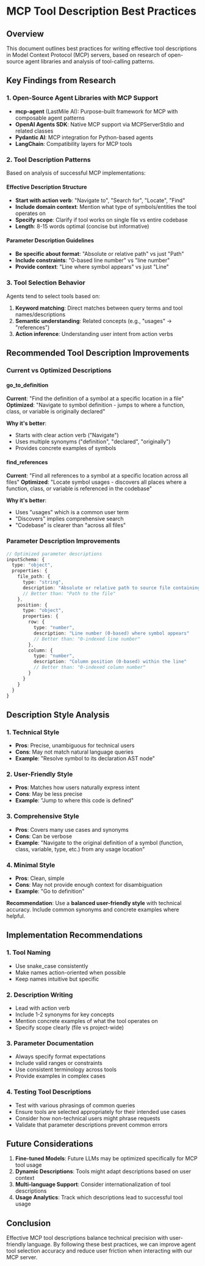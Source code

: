 # MCP Tool Description Best Practices

## Overview

This document outlines best practices for writing effective tool descriptions in Model Context Protocol (MCP) servers, based on research of open-source agent libraries and analysis of tool-calling patterns.

## Key Findings from Research

### 1. Open-Source Agent Libraries with MCP Support

- **mcp-agent** (LastMile AI): Purpose-built framework for MCP with composable agent patterns
- **OpenAI Agents SDK**: Native MCP support via MCPServerStdio and related classes
- **Pydantic AI**: MCP integration for Python-based agents
- **LangChain**: Compatibility layers for MCP tools

### 2. Tool Description Patterns

Based on analysis of successful MCP implementations:

#### Effective Description Structure

- **Start with action verb**: "Navigate to", "Search for", "Locate", "Find"
- **Include domain context**: Mention what type of symbols/entities the tool operates on
- **Specify scope**: Clarify if tool works on single file vs entire codebase
- **Length**: 8-15 words optimal (concise but informative)

#### Parameter Description Guidelines

- **Be specific about format**: "Absolute or relative path" vs just "Path"
- **Include constraints**: "0-based line number" vs "line number"
- **Provide context**: "Line where symbol appears" vs just "Line"

### 3. Tool Selection Behavior

Agents tend to select tools based on:

1. **Keyword matching**: Direct matches between query terms and tool names/descriptions
2. **Semantic understanding**: Related concepts (e.g., "usages" → "references")
3. **Action inference**: Understanding user intent from action verbs

## Recommended Tool Description Improvements

### Current vs Optimized Descriptions

#### go_to_definition

**Current**: "Find the definition of a symbol at a specific location in a file"
**Optimized**: "Navigate to symbol definition - jumps to where a function, class, or variable is originally declared"

**Why it's better**:

- Starts with clear action verb ("Navigate")
- Uses multiple synonyms ("definition", "declared", "originally")
- Provides concrete examples of symbols

#### find_references

**Current**: "Find all references to a symbol at a specific location across all files"
**Optimized**: "Locate symbol usages - discovers all places where a function, class, or variable is referenced in the codebase"

**Why it's better**:

- Uses "usages" which is a common user term
- "Discovers" implies comprehensive search
- "Codebase" is clearer than "across all files"

### Parameter Description Improvements

```typescript
// Optimized parameter descriptions
inputSchema: {
  type: "object",
  properties: {
    file_path: {
      type: "string",
      description: "Absolute or relative path to source file containing the symbol"
      // Better than: "Path to the file"
    },
    position: {
      type: "object",
      properties: {
        row: {
          type: "number",
          description: "Line number (0-based) where symbol appears"
          // Better than: "0-indexed line number"
        },
        column: {
          type: "number",
          description: "Column position (0-based) within the line"
          // Better than: "0-indexed column number"
        }
      }
    }
  }
}
```

## Description Style Analysis

### 1. Technical Style

- **Pros**: Precise, unambiguous for technical users
- **Cons**: May not match natural language queries
- **Example**: "Resolve symbol to its declaration AST node"

### 2. User-Friendly Style

- **Pros**: Matches how users naturally express intent
- **Cons**: May be less precise
- **Example**: "Jump to where this code is defined"

### 3. Comprehensive Style

- **Pros**: Covers many use cases and synonyms
- **Cons**: Can be verbose
- **Example**: "Navigate to the original definition of a symbol (function, class, variable, type, etc.) from any usage location"

### 4. Minimal Style

- **Pros**: Clean, simple
- **Cons**: May not provide enough context for disambiguation
- **Example**: "Go to definition"

**Recommendation**: Use a **balanced user-friendly style** with technical accuracy. Include common synonyms and concrete examples where helpful.

## Implementation Recommendations

### 1. Tool Naming

- Use snake_case consistently
- Make names action-oriented when possible
- Keep names intuitive but specific

### 2. Description Writing

- Lead with action verb
- Include 1-2 synonyms for key concepts
- Mention concrete examples of what the tool operates on
- Specify scope clearly (file vs project-wide)

### 3. Parameter Documentation

- Always specify format expectations
- Include valid ranges or constraints
- Use consistent terminology across tools
- Provide examples in complex cases

### 4. Testing Tool Descriptions

- Test with various phrasings of common queries
- Ensure tools are selected appropriately for their intended use cases
- Consider how non-technical users might phrase requests
- Validate that parameter descriptions prevent common errors

## Future Considerations

1. **Fine-tuned Models**: Future LLMs may be optimized specifically for MCP tool usage
2. **Dynamic Descriptions**: Tools might adapt descriptions based on user context
3. **Multi-language Support**: Consider internationalization of tool descriptions
4. **Usage Analytics**: Track which descriptions lead to successful tool usage

## Conclusion

Effective MCP tool descriptions balance technical precision with user-friendly language. By following these best practices, we can improve agent tool selection accuracy and reduce user friction when interacting with our MCP server.
